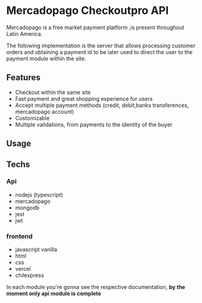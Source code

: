# Mercadopago Checkoutpro API

Mercadopago is a free market payment platform ,is present throughout Latin America.

The following implementation is the server that allows processing customer orders and obtaining a payment id to be later used to direct the user to the payment module within the site.

## Features

- Checkout within the same site
- Fast payment and great shopping experience for users
- Accept multiple payment methods (credit, debit,banks transferences, mercadopago account)
- Customizable
- Multiple validations, from payments to the identity of the buyer

## Usage

## Techs

### Api

- nodejs (typescript)
- mercadopago
- mongodb
- jest
- jwt

### frontend

- javascript vanilla
- html
- css
- vercel
- chilexpress


In each module you're gonna see the respective documentation,
**by the moment only api module is complete**

